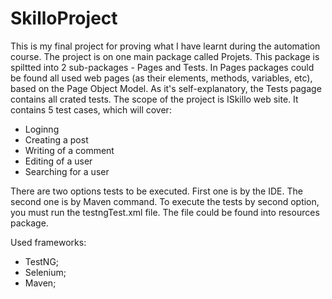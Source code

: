 # SkilloProject

This is my final project for proving what I have learnt during the automation course. The project is on one main package called Projets. This package is spiltted into 2 sub-packages - Pages and Tests. In Pages packages could be found all used web pages (as their elements, methods, variables, etc), based on the Page Object Model. As it's self-explanatory, the Tests pagage contains all crated tests.  The scope of the project is ISkillo web site.  It contains 5 test cases, which will cover:
- Loginng
- Creating a post
- Writing of a comment
- Editing of a user
- Searching for a user

There are two options tests to be executed. First one is by the IDE. The second one is by Maven command. To execute the tests by second option, you must run the testngTest.xml file. The file could be found into resources package. 

Used frameworks:
- TestNG;
- Selenium;
- Maven;
